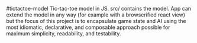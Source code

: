 #tictactoe-model
Tic-tac-toe model in JS. src/ contains the model. App can extend the model in any way (for example with a browserified react view) but the focus of this project is to encapsulate game state and AI using the most idiomatic, declarative, and composable approach possible for maximum simplicity, readability, and testability.